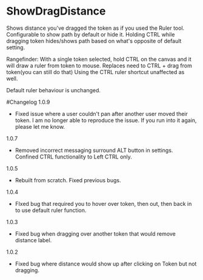 # ShowDragDistance
Shows distance you've dragged the token as if you used the Ruler tool. Configurable to show path by default or hide it. Holding CTRL while dragging token hides/shows path based on what's opposite of default setting.

Rangefinder: With a single token selected, hold CTRL on the canvas and it will draw a ruler from token to mouse. Replaces need to CTRL + drag from token(you can still do that) Using the CTRL ruler shortcut unaffected as well.

Default ruler behaviour is unchanged.

#Changelog
1.0.9
- Fixed issue where a user couldn't pan after another user moved their token. I am no longer able to reproduce the issue. If you run into it again, please let me know.

1.0.7
- Removed incorrect messaging surround ALT button in settings. Confined CTRL functionality to Left CTRL only.

1.0.5
- Rebuilt from scratch. Fixed previous bugs.

1.0.4
- FIxed bug that required you to hover over token, then out, then back in to use default ruler function.

1.0.3
- Fixed bug when dragging over another token that would remove distance label.

1.0.2
- Fixed bug where distance would show up after clicking on Token but not dragging.
